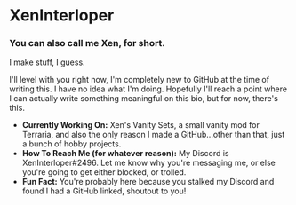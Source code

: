 # XenInterloper
### You can also call me Xen, for short.
I make stuff, I guess.

I'll level with you right now, I'm completely new to GitHub at the time of writing this. I have no idea what I'm doing. Hopefully I'll reach a point where I can actually write something meaningful on this bio, but for now, there's this.

- **Currently Working On:** Xen's Vanity Sets, a small vanity mod for Terraria, and also the only reason I made a GitHub...other than that, just a bunch of hobby projects.
- **How To Reach Me (for whatever reason):** My Discord is XenInterloper#2496. Let me know why you're messaging me, or else you're going to get either blocked, or trolled.
- **Fun Fact:** You're probably here because you stalked my Discord and found I had a GitHub linked, shoutout to you!
